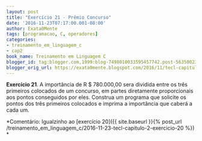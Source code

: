 ```yaml
---
layout: post
title: "Exercício 21 - Prêmio Concurso"
date: '2016-11-23T07:17:00.001-08:00'
author: Exata0Mente
tags: [programacao, C, operadores]
categories:
- treinamento_em_linguagem_c
- cap2  
book_name: Treinamento em Linguagem C
blogger_id: tag:blogger.com,1999:blog-7498010033595457742.post-5635002374358831975
blogger_orig_url: https://exata0mente.blogspot.com/2016/11/tecl-capitulo-2-exercicio-21.html
---
```


**Exercício 21**. A importância de R  $ 780.000,00 sera dividida entre os três primeiros colocados de um concurso, em partes diretamente proporcionais aos pontos conseguidos por eles. Construa um programa que solicite os pontos dos três primeiros colocados e imprima a importância que caberá a cada um.

*Comentário: Igualzinho ao [exercício 20]({{ site.baseurl }}{% post_url /treinamento_em_linguagem_c/2016-11-23-tecl-capitulo-2-exercicio-20 %}) *
